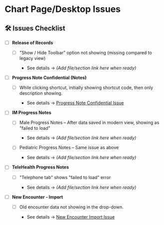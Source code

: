 
# Chart Page/Desktop Issues

## 🛠️ Issues Checklist

* [ ] **Release of Records**

  * [ ] "Show / Hide Toolbar" option not showing (missing compared to legacy view)

    * See details → *(Add file/section link here when ready)*

* [ ] **Progress Note Confidential (Notes)**

  * [ ] While clicking shortcut, initially showing shortcut code, then only description showing.

    * See details → [Progress Note Confidential Issue](Day57-README.md#issue-1-progress-note-confidential--notes--while-click-shortcut-initially-showing-shortcut-code-then-only-description-showing)


* [ ] **IM Progress Notes**

  * [ ] Male Progress Notes – After data saved in modern view, showing as "failed to load"

    * See details → *(Add file/section link here when ready)*

  * [ ] Pediatric Progress Notes – Same issue as above

    * See details → *(Add file/section link here when ready)*

* [ ] **TeleHealth Progress Notes**

  * [ ] "Telephone tab" shows "failed to load" error

    * See details → *(Add file/section link here when ready)*

* [ ] **New Encounter - Import**

  * [ ] Old encounter data not showing in the drop-down.

    * See details → [New Encounter Import Issue](Day57-README.md#issue-2-for-new-encounter--import--old-encounter-data-not-showing-in-drop-down)
